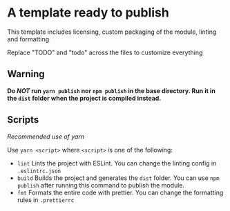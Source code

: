 # A template ready to publish

This template includes licensing, custom packaging of the module, linting and formatting

Replace "TODO" and "todo" across the files to customize everything

## Warning

**Do _NOT_ run `yarn publish` nor `npm publish` in the base directory. Run it in the `dist` folder when the project is compiled instead.**

## Scripts

_Recommended use of yarn_

Use `yarn <script>` where `<script>` is one of the following:

- `lint` Lints the project with ESLint. You can change the linting config in `.eslintrc.json`
- `build` Builds the project and generates the `dist` folder. You can use `npm publish` after running this command to publish the module.
- `fmt` Formats the entire code with prettier. You can change the formatting rules in `.prettierrc`
